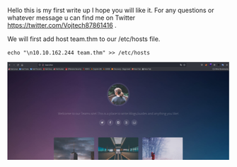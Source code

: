 Hello this is my first write up I hope you will like it. For any questions or whatever message u can find me on Twitter https://twitter.com/Vojtech87861416 . 

We will first add host team.thm to our /etc/hosts file.
```
echo "\n10.10.162.244 team.thm" >> /etc/hosts
```
![alt text](https://github.com/vojtechsmola/CTF-write-ups/blob/main/Tryhackme-Write-Ups/Team/images/team_web.png?raw=true)
